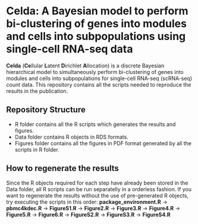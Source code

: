 # Celda: A Bayesian model to perform bi-clustering of genes into modules and cells into subpopulations using single-cell RNA-seq data

**Celda** (**Ce**llular **L**atent **D**irichlet **A**llocation) is a discrete Bayesian hierarchical model to simultaneously perform bi-clustering of genes into modules and cells into subpopulations for single-cell RNA-seq (scRNA-seq) count data. This repository contains all the scripts needed to reproduce the results in the publication. 

## Repository Structure

* R folder contains all the R scripts which generates the results and figures.
* Data folder contains R objects in RDS formats.
* Figures folder contains all the figures in PDF format generated by all the scripts in R folder.

## How to regenerate the results

Since the R objects required for each step have already been stored in the Data folder, all R scripts can be run separatelly in a orderless fashion. If you want to regenerate the results without the use of pre-generated R objects, try executing the scripts in this order:
**package_environment.R** → **pbmc4kdec.R** → **FigureS1.R** → **Figure2.R** → **Figure3.R** → **Figure4.R** → **Figure5.R** → **Figure6.R** → **FigureS2.R** → **FigureS3.R** → **FigureS4.R**

